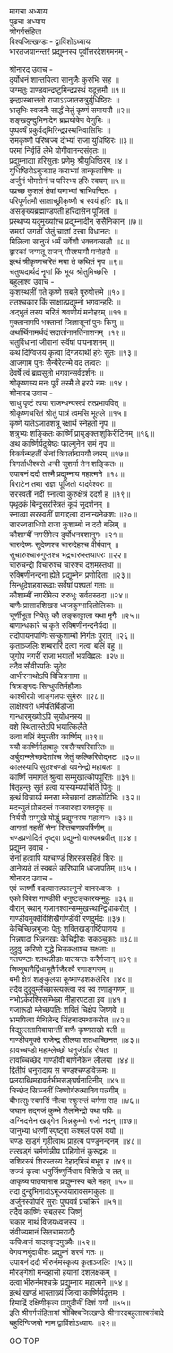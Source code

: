 मागचा अध्याय  
पुढचा अध्याय  
श्रीगर्गसंहिता  
विश्वजित्खण्डः - द्वाविंशोऽध्यायः  
भारतजयानन्तरं प्रद्युम्नस्य पूर्वोत्तरदेशगमनम् -  
  
श्रीनारद उवाच -  
दुर्योधनं शान्तयित्वा सानुजैः कुरुभिः सह ॥  
जग्मतुः पाण्डवान्द्रष्टुमिन्द्रप्रस्थं यदूत्तमौ ॥१॥  
इन्द्रप्रस्थात्ततो राजाऽऽजातसत्रुर्युधिष्ठिरः ॥  
भ्रातृभिः स्वजनैः सार्द्धं नेतुं कृष्णं समाययौ ॥२॥  
शङ्खदुन्दुभिनादेन ब्रह्मघोषेण वेणुभिः ॥  
पुष्पवर्षं प्रकुर्वद्‌भिरिन्द्रप्रस्थनिवासिभिः ॥  
रामकृष्णौ परिष्वज्य दोर्भ्यां राजा युधिष्ठिरः ॥३॥  
परमां निर्वृतिं लेभे योगीवानन्दसंवृतः ॥  
प्रद्युम्नाद्या हरिसुताः प्रणेमुः श्रीयुधिष्ठिरम् ॥४॥  
युधिष्ठिरोऽनुजग्राह कराभ्यां तान्कृताशिषः ॥  
अर्जुनं भीमसेनं च परिरभ्य हरिः स्वयम् ॥५॥  
पप्रच्छ कुशलं तेषां यमाभ्यां चाभिवन्दितः ॥  
परिपूर्णतमौ साक्षाच्छ्रीकृष्णौ च स्वयं हरिः ॥६॥  
असङ्ख्यब्रह्माण्डपती हरिदासेन पूजितौ ॥  
प्रस्थाप्य यदुमुख्यांश्च प्रद्युम्नादीन् ससैनिकान् ॥७॥  
समग्रां जगतीं जेतुं चाज्ञां दत्त्वा विधानतः ॥  
मिलित्वा सानुजं धर्मं सर्वेशौ भक्तवत्सलौ ॥८॥  
द्वारकां जग्मतू राजन् गौरश्यामौ मनोहरौ ॥  
इत्थं श्रीकृष्णचरितं मया ते कथितं नृप ॥९॥  
चतुष्पदार्थदं नॄणां किं भूयः श्रोतुमिच्छसि ।  
बहुलाश्व उवाच -  
कुशस्थलीं गते कृष्णे सबले पुरुषोत्तमे ॥१०॥  
ततश्चकार किं साक्षात्प्रद्युम्नो भगवान्हरिः ॥  
अद्‌भुतं तस्य चरितं श्रवणीयं मनोहरम् ॥११॥  
मुक्तानामपि भक्तानां जिज्ञासूनां पुनः किमु ॥  
अर्थार्थिनामर्थदं सदार्तानामर्तिनाशनम् ॥१२॥  
चतुर्विधानां जीवानां सर्वेषां पापनाशनम् ॥  
कथं दिग्विजयं कृत्वा दिग्जयार्थी हरेः सुतः ॥१३॥  
आजगाम पुनः सैन्यैरेतन्मे वद तत्वतः ॥  
देवर्षे त्वं ब्रह्मसुतो भगवान्सर्वदर्शनः ॥  
श्रीकृष्णस्य मनः पूर्वं तस्मै ते हरये नमः ॥१४॥  
श्रीनारद उवाच -  
साधु पृष्टं त्वया राजन्धन्यस्त्वं तत्प्रभाववित् ॥  
श्रीकृष्णचरितं श्रोतुं पात्रं त्वमसि भूतले ॥१५॥  
कृष्णे यातेऽजातशत्रू रक्षार्थं स्नेहतो नृप ॥  
शत्रुभ्यः शङ्कितः कार्ष्णिं प्रायुङ्क्ताशुकिरीटिनम् ॥१६॥  
अथ कार्ष्णिर्यदुश्रेष्ठः फाल्गुनेन समं नृप ॥  
विकर्षन्महतीं सेनां त्रिगर्तान्प्रययौ त्वरम् ॥१७॥  
त्रिगर्ताधीश्वरो धन्वी सुशर्मा तेन शङ्कितः ॥  
उपायनं ददौ तस्मै प्रद्युम्नाय महात्मने ॥१८॥  
विराटेन तथा राज्ञा पूजितो यादवेश्वरः ॥  
सरस्वतीं नदीं स्नात्वा कुरुक्षेत्रं ददर्श ह ॥१९॥  
पृथूदकं बिन्दुसरस्त्रितं कूपं सुदर्शनम् ॥  
स्नात्वा सरस्वतीं प्रागाद्दत्वा दानान्यनेकशः ॥२०॥  
सारस्वताधिपो राजा कुशाम्बो न ददौ बलिम् ॥  
कौशाम्बीं नगरीमेत्य दुर्योधनवशानुगः ॥२१॥  
चारुदेष्णः सुदेष्णश्च चारुदेहश्च वीर्यवान् ॥  
सुचारुश्चारुगुप्तश्च भद्रचारुस्तथापरः ॥२२॥  
चारुचन्द्रो विचारुश्च चारुश्च दशमस्तथा ॥  
रुक्मिणीनन्दना ह्येते प्रद्युम्नेन प्रणोदिताः ॥२३॥  
सिन्धुदेशहयारूढाः सर्वेषां पश्यतां गताः ॥  
कौशाम्बीं नगरीमेत्य रुरुधुः सर्वतस्तदा ॥२४॥  
बाणैः प्रासादशिखरा ध्वजकुम्भादितोलिकाः ॥  
चूर्णीभूता निपेतुः कौ लङ्काट्टाला यथा मृगैः ॥२५॥  
बाणान्धकारे च कृते रुक्मिणीनन्दनैर्यदा ॥  
तदोपायनपाणिः सन्कुशाम्बो निर्गतः पुरात् ॥२६॥  
कृताञ्जलिः शम्बरारिं दत्वा नत्वा बलिं बहु ॥  
जुगोप नगरीं राजा भयार्तो भयविह्वलः ॥२७॥  
तदैव सौवीरपतिः सुदेव  
     आभीरनाथोऽपि विचित्रनामा ॥  
चित्राङ्गदः सिन्धुपतिर्महौजाः  
     काश्मीरपो जाङ्गलपः सुमेरुः ॥२८॥  
लाक्षेश्वरो धर्मपतिर्बिडौजा  
     गान्धारमुख्योऽपि सुयोधनस्य ॥  
वशे स्थितास्तेऽपि भयात्किलैते  
     दत्वा बलिं नेमुरतीव कार्ष्णिम् ॥२९॥  
ययौ कार्ष्णिर्महाबाहुः स्वसैन्यपरिवारितः ॥  
अर्बुदान्म्लेच्छदेशांश्च जेतुं कल्किरिवोद्‌भटः ॥३०॥  
कालस्यापि सुतश्चण्डो यवनेन्द्रो महाबलः ॥  
कार्ष्णिं समागतं श्रुत्वा सम्मुखात्कोपपूरितः ॥३१॥  
पितृहन्तुः सुतं हत्वा यास्याम्यपचितिं पितुः ॥  
इत्थं विचार्य्य मनसा म्लेच्छानां दशकोटिभिः ॥३२॥  
मदच्युतं प्रोन्नदन्तं गजमारुह्य रक्तदृक् ॥  
निर्ययौ सम्मुखे योद्धुं प्रद्युम्नस्य महात्मनः ॥३३॥  
आगतां महतीं सेनां शितबाणप्रवर्षिणीम् ॥  
चण्डप्रणोदितं दृष्ट्वा प्रद्युम्नो वाक्यमब्रवीत् ॥३४॥  
प्रद्युम्न उवाच -  
सेनां हत्वापि यश्चाण्डं शिरस्त्रसहितं शिरः ॥  
आनेष्यते तं स्वबले करिष्यामि ध्वजापतिम् ॥३५॥  
श्रीनारद उवाच -  
एवं कार्ष्णौ वदत्यारात्फाल्गुनो वानरध्वजः ॥  
एको विवेश गाण्डीवी धनुष्टङ्कारयन्मुहुः ॥३६॥  
वीरान् रथान् गजानश्वान्सम्मुखस्थान्द्विधाकरोत् ॥  
गाण्डीवमुक्तैर्विशिखैर्गाण्डीवी रणदुर्मदः ॥३७॥  
केचिच्छिन्नभुजाः पेतुः शक्तिखड्गर्ष्टिपाणयः ॥  
भिन्नपादा भिन्ननखाः केचिद्वीराः सकञ्चुकाः ॥३८॥  
दुद्रुवुः करिणो युद्धे भिन्नकक्षाश्च सक्षताः ॥  
गतघण्टाः श्लथन्नीडाः पातयन्तः करैर्गजान् ॥३९॥  
जिष्णुबाणैर्द्विधाभूतैर्गजैरश्वै रणाङ्गणम् ॥  
बभौ क्षेत्रं शङ्कुलया कूष्माण्डशकलैरिव ॥४०॥  
तदैव दुद्रुवुर्म्लेच्छास्त्यक्त्वा स्वं स्वं रणाङ्गणम् ॥  
नभोऽर्करश्मिसम्भिन्ना नीहारपटला इव ॥४१॥  
गजारूढो म्लेच्छपतिः शक्तिं चिक्षेप जिष्णवे ॥  
भ्रामयित्वा मैथिलेन्द्र सिंहनादमथाकरोत् ॥४२॥  
विद्युल्लतामिवायान्तीं बाणैः कृष्णसखो बली ॥  
गाण्डीवमुक्तै राजेन्द्र लीलया शतधाच्छिनत् ॥४३॥  
य़ावच्चण्डो महाम्लेच्छो धनुर्जर्ग्राह रोषतः ॥  
तावच्चिच्छेद गाण्डीवी बाणेनैकेन लीलया ॥४४॥  
द्वितीयं धनुरादाय स चण्डश्चण्डविक्रमः ॥  
प्रलयाब्धिमहावर्तभीमसङ्घर्षनादिनीम् ॥४५॥  
चिच्छेद सिञ्जनीं जिष्णोर्गरुत्मानिव पन्नगीम् ॥  
बीभत्सुः स्वमसिं नीत्वा स्फुरन्तं चर्मणा सह ॥४६॥  
जघान तद्‌गजं कुम्भे शैलमिन्द्रो यथा पविः ॥  
अग्निदत्तेन खड्गेन भिन्नकुम्भो गजो नदन् ॥४७॥  
जानुभ्यां धरणीं स्पृष्ट्वा कश्मलं परमं ययौ ॥  
चण्डः खड्गं गृहीत्वाथ प्राहत्य पाण्डुनन्दनम् ॥४८॥  
तत्खड्गं चर्मणोन्नीय प्राहिणोत्तं कुरूद्वहः ॥  
सशिरस्त्रं शिरस्तस्य देहाद्‌भिन्नं बभूव ह ॥४९॥  
सज्जं कृत्वा धनुर्जिष्णुर्निधाय विशिखे च तत् ॥  
आकृष्य पातयामास प्रद्युम्नस्य बले महत् ॥५०॥  
तदा दुन्दुभिनादोऽभूज्जयारावसमाकुलः ॥  
अर्जुनस्योपरि सुराः पुष्पवर्षं प्रचक्रिरे ॥५१॥  
तदैव कार्ष्णिः सबलस्य जिष्णुं  
     चकार नाथं विजयध्वजस्य ॥  
संवीज्यमानं सितचामराद्यैः  
     कपिध्वजं यादववृन्दमुख्यैः ॥५२॥  
वेगवानर्बुदाधीशः प्रद्युम्नं शरणं गतः ॥  
उपायनं ददौ भीरुर्नमस्कृत्य कृताञ्जलिः ॥५३॥  
मौरङ्गेशो मन्दहासो हयानां दशलक्षकम् ॥  
दत्वा भीरुर्नमश्चक्रे प्रद्युम्नाय महात्मने ॥५४॥  
इत्थं खण्डं भारताख्यं जित्वा कार्ष्णिर्यदूत्तमः ॥  
हिमाद्रिं दक्षिणीकृत्य प्रागुदीचीं दिशं ययौ ॥५५॥  
इति श्रीगर्गसंहितायां श्रीविश्वजित्खण्डे श्रीनारदबहुलाश्वसंवादे  
बहुदिग्विजयो नाम द्वाविंशोऽध्यायः ॥२२॥  
  
GO TOP
